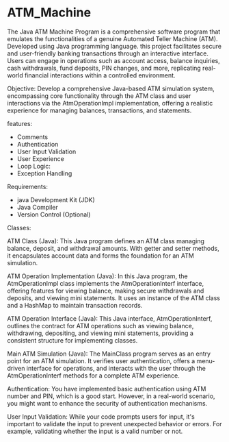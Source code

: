 # ATM_Machine
The Java ATM Machine Program is a comprehensive software program that emulates the functionalities of a genuine Automated Teller Machine (ATM). Developed using Java programming language.
this project facilitates secure and user-friendly banking transactions through an interactive interface. Users can engage in operations such as account access, balance inquiries, cash withdrawals, fund deposits, PIN changes, and more, replicating real-world financial interactions within a controlled environment.

Objective:
Develop a comprehensive Java-based ATM simulation system, encompassing core functionality through the ATM class and user interactions via the AtmOperationImpl implementation, offering a realistic experience for managing balances, transactions, and statements.

features:
- Comments
- Authentication
- User Input Validation
- User Experience
- Loop Logic:
- Exception Handling

Requirements:
-  java Development Kit (JDK)
-  Java Compiler
-  Version Control (Optional)

Classes:

ATM Class (Java): This Java program defines an ATM class managing balance, deposit, and withdrawal amounts. With getter and setter methods, it encapsulates account data and forms the foundation for an ATM simulation.

ATM Operation Implementation (Java): In this Java program, the AtmOperationImpl class implements the AtmOperationInterf interface, offering features for viewing balance, making secure withdrawals and deposits, and viewing mini statements. It uses an instance of the ATM class and a HashMap to maintain transaction records.

ATM Operation Interface (Java): This Java interface, AtmOperationInterf, outlines the contract for ATM operations such as viewing balance, withdrawing, depositing, and viewing mini statements, providing a consistent structure for implementing classes.

Main ATM Simulation (Java): The MainClass program serves as an entry point for an ATM simulation. It verifies user authentication, offers a menu-driven interface for operations, and interacts with the user through the AtmOperationInterf methods for a complete ATM experience.

Authentication: You have implemented basic authentication using ATM number and PIN, which is a good start. However, in a real-world scenario, you might want to enhance the security of authentication mechanisms.

User Input Validation: While your code prompts users for input, it's important to validate the input to prevent unexpected behavior or errors. For example, validating whether the input is a valid number or not.


